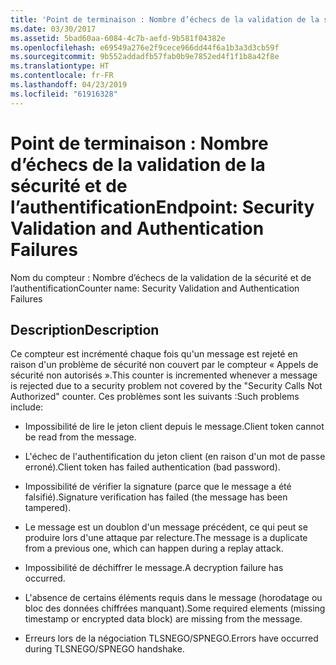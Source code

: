 ```yaml
---
title: 'Point de terminaison : Nombre d’échecs de la validation de la sécurité et de l’authentification'
ms.date: 03/30/2017
ms.assetid: 5bad60aa-6084-4c7b-aefd-9b581f04382e
ms.openlocfilehash: e69549a276e2f9cece966dd44f6a1b3a3d3cb59f
ms.sourcegitcommit: 9b552addadfb57fab0b9e7852ed4f1f1b8a42f8e
ms.translationtype: HT
ms.contentlocale: fr-FR
ms.lasthandoff: 04/23/2019
ms.locfileid: "61916328"
---
```

# <a name="endpoint-security-validation-and-authentication-failures"></a><span data-ttu-id="03ee3-102">Point de terminaison : Nombre d’échecs de la validation de la sécurité et de l’authentification</span><span class="sxs-lookup"><span data-stu-id="03ee3-102">Endpoint: Security Validation and Authentication Failures</span></span>
<span data-ttu-id="03ee3-103">Nom du compteur : Nombre d’échecs de la validation de la sécurité et de l’authentification</span><span class="sxs-lookup"><span data-stu-id="03ee3-103">Counter name: Security Validation and Authentication Failures</span></span>  
  
## <a name="description"></a><span data-ttu-id="03ee3-104">Description</span><span class="sxs-lookup"><span data-stu-id="03ee3-104">Description</span></span>  
 <span data-ttu-id="03ee3-105">Ce compteur est incrémenté chaque fois qu'un message est rejeté en raison d'un problème de sécurité non couvert par le compteur « Appels de sécurité non autorisés ».</span><span class="sxs-lookup"><span data-stu-id="03ee3-105">This counter is incremented whenever a message is rejected due to a security problem not covered by the "Security Calls Not Authorized" counter.</span></span> <span data-ttu-id="03ee3-106">Ces problèmes sont les suivants :</span><span class="sxs-lookup"><span data-stu-id="03ee3-106">Such problems include:</span></span>  
  
- <span data-ttu-id="03ee3-107">Impossibilité de lire le jeton client depuis le message.</span><span class="sxs-lookup"><span data-stu-id="03ee3-107">Client token cannot be read from the message.</span></span>  
  
- <span data-ttu-id="03ee3-108">L'échec de l'authentification du jeton client (en raison d'un mot de passe erroné).</span><span class="sxs-lookup"><span data-stu-id="03ee3-108">Client token has failed authentication (bad password).</span></span>  
  
- <span data-ttu-id="03ee3-109">Impossibilité de vérifier la signature (parce que le message a été falsifié).</span><span class="sxs-lookup"><span data-stu-id="03ee3-109">Signature verification has failed (the message has been tampered).</span></span>  
  
- <span data-ttu-id="03ee3-110">Le message est un doublon d'un message précédent, ce qui peut se produire lors d'une attaque par relecture.</span><span class="sxs-lookup"><span data-stu-id="03ee3-110">The message is a duplicate from a previous one, which can happen during a replay attack.</span></span>  
  
- <span data-ttu-id="03ee3-111">Impossibilité de déchiffrer le message.</span><span class="sxs-lookup"><span data-stu-id="03ee3-111">A decryption failure has occurred.</span></span>  
  
- <span data-ttu-id="03ee3-112">L'absence de certains éléments requis dans le message (horodatage ou bloc des données chiffrées manquant).</span><span class="sxs-lookup"><span data-stu-id="03ee3-112">Some required elements (missing timestamp or encrypted data block) are missing from the message.</span></span>  
  
- <span data-ttu-id="03ee3-113">Erreurs lors de la négociation TLSNEGO/SPNEGO.</span><span class="sxs-lookup"><span data-stu-id="03ee3-113">Errors have occurred during TLSNEGO/SPNEGO handshake.</span></span>
